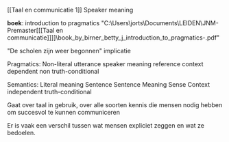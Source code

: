 [[Taal en communicatie 1]]
Speaker meaning

**boek**: introduction to pragmatics
"C:\Users\jorts\Documents\LEIDEN\JNM-Premaster\[[[Taal en communicatie]]]]\book_by_birner_betty_j_introduction_to_pragmatics-.pdf"

"De scholen zijn weer begonnen"
implicatie

Pragmatics:
	Non-literal
	utterance
	speaker meaning
	reference
	context dependent
	non truth-conditional

Semantics:
	Literal meaning
	Sentence
	Sentence Meaning
	Sense
	Context independent
	truth-conditional


Gaat over taal in gebruik, over alle soorten kennis die mensen nodig hebben om succesvol te kunnen communiceren

Er is vaak een verschil tussen wat mensen expliciet zeggen en wat ze bedoelen.







